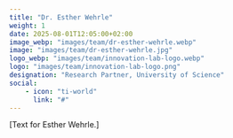 ```yaml
---
title: "Dr. Esther Wehrle"
weight: 1
date: 2025-08-01T12:05:00+02:00
image_webp: "images/team/dr-esther-wehrle.webp"
image: "images/team/dr-esther-wehrle.jpg"
logo_webp: "images/team/innovation-lab-logo.webp" 
logo: "images/team/innovation-lab-logo.png" 
designation: "Research Partner, University of Science"
social:
    - icon: "ti-world"
      link: "#"
---
```


[Text for Esther Wehrle.]
